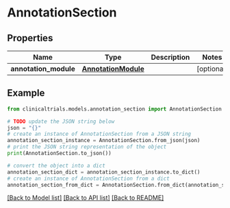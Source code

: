 # AnnotationSection


## Properties

Name | Type | Description | Notes
------------ | ------------- | ------------- | -------------
**annotation_module** | [**AnnotationModule**](AnnotationModule.md) |  | [optional] 

## Example

```python
from clinicaltrials.models.annotation_section import AnnotationSection

# TODO update the JSON string below
json = "{}"
# create an instance of AnnotationSection from a JSON string
annotation_section_instance = AnnotationSection.from_json(json)
# print the JSON string representation of the object
print(AnnotationSection.to_json())

# convert the object into a dict
annotation_section_dict = annotation_section_instance.to_dict()
# create an instance of AnnotationSection from a dict
annotation_section_from_dict = AnnotationSection.from_dict(annotation_section_dict)
```
[[Back to Model list]](../README.md#documentation-for-models) [[Back to API list]](../README.md#documentation-for-api-endpoints) [[Back to README]](../README.md)


